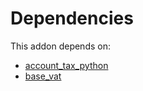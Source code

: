 # Dependencies

This addon depends on:

- [account_tax_python](https://github.com/bringout/oca-ocb-accounting)
- [base_vat](https://github.com/bringout/oca-ocb-core)
